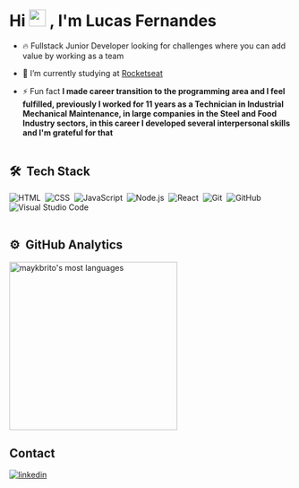 <h1 align="left">Hi   <img src="https://raw.githubusercontent.com/kaueMarques/kaueMarques/master/hi.gif" height="30px"> , I'm Lucas Fernandes</h1>
<p align="left" style="background:yellow"> </p>

- 🔥 Fullstack Junior Developer looking for challenges where you can add value by working as a team

- 🔭 I’m currently studying at [Rocketseat](https://github.com/Rocketseat)

- ⚡ Fun fact **I made career transition to the programming area and I feel fulfilled, previously I worked for 11 years as a Technician in Industrial Mechanical Maintenance, in large companies in the Steel and Food Industry sectors, in this career I developed several interpersonal skills and I'm grateful for that**
<br><br>
## 🛠 &nbsp;Tech Stack

![HTML](https://img.shields.io/badge/-HTML-05122A?style=flat&logo=HTML5)&nbsp;
![CSS](https://img.shields.io/badge/-CSS-05122A?style=flat&logo=CSS3&logoColor=1572B6)&nbsp;
![JavaScript](https://img.shields.io/badge/-JavaScript-05122A?style=flat&logo=javascript)&nbsp;
![Node.js](https://img.shields.io/badge/-Node.js-05122A?style=flat&logo=node.js)&nbsp;
![React](https://img.shields.io/badge/-React-05122A?style=flat&logo=react)&nbsp;
![Git](https://img.shields.io/badge/-Git-05122A?style=flat&logo=git)&nbsp;
![GitHub](https://img.shields.io/badge/-GitHub-05122A?style=flat&logo=github)&nbsp;
![Visual Studio Code](https://img.shields.io/badge/-Visual%20Studio%20Code-05122A?style=flat&logo=visual-studio-code&logoColor=007ACC)&nbsp;
<br><br>

## ⚙️ &nbsp;GitHub Analytics

<p align="left">
<img width="300em" src="https://github-readme-stats.vercel.app/api/top-langs/?username=lucasfernandesm&layout=compact&theme=vision-friendly-dark" alt="maykbrito's most languages"/>
</p>


## Contact

<p align="left" style="background:yellow"> </p>
<a href="https://linkedin.com/in/lucas-fernandes-5217aa140/" target="_blank">
  <img align="center" src="https://img.shields.io/badge/-lucasfernandes-05122A?style=flat&logo=linkedin" alt="linkedin"/>
</a>
